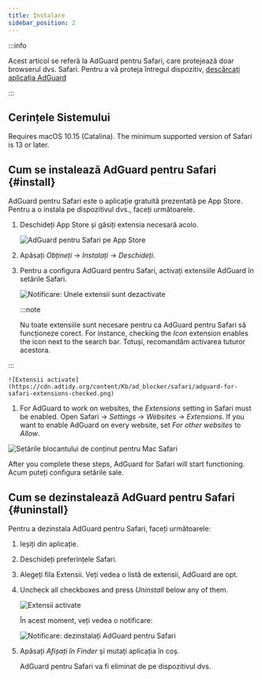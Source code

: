 ```yaml
---
title: Instalare
sidebar_position: 2
---
```


:::info

Acest articol se referă la AdGuard pentru Safari, care protejează doar browserul dvs. Safari. Pentru a vă proteja întregul dispozitiv, [descărcați aplicația AdGuard](https://agrd.io/download-kb-adblock)

:::

## Cerințele Sistemului

Requires macOS 10.15 (Catalina). The minimum supported version of Safari is 13 or later.

## Cum se instalează AdGuard pentru Safari {#install}

AdGuard pentru Safari este o aplicație gratuită prezentată pe App Store. Pentru a o instala pe dispozitivul dvs., faceți următoarele.

1. Deschideți App Store și găsiți extensia necesară acolo.

    ![AdGuard pentru Safari pe App Store](https://cdn.adtidy.org/content/Kb/ad_blocker/safari/adguard-for-safari-app-store.png)

1. Apăsați *Obțineți* → *Instalați* → *Deschideți*.

1. Pentru a configura AdGuard pentru Safari, activați extensiile AdGuard în setările Safari.

    ![Notificare: Unele extensii sunt dezactivate](https://cdn.adtidy.org/content/Kb/ad_blocker/safari/adguard-for-safari-notification.png)

    :::note

    Nu toate extensiile sunt necesare pentru ca AdGuard pentru Safari să funcționeze corect. For instance, checking the *Icon* extension enables the icon next to the search bar. Totuși, recomandăm activarea tuturor acestora.


:::

    ![Extensii activate](https://cdn.adtidy.org/content/Kb/ad_blocker/safari/adguard-for-safari-extensions-checked.png)

1. For AdGuard to work on websites, the *Extensions* setting in Safari must be enabled. Open Safari → *Settings* → *Websites* → *Extensions*. If you want to enable AdGuard on every website, set *For other websites* to *Allow*.

![Setările blocantului de conținut pentru Mac Safari](https://cdn.adtidy.org/content/Kb/ad_blocker/safari/macos_extensions.png)
<!-- adguard-for-safari-content-blocker-setting-macos.png -->

After you complete these steps, AdGuard for Safari will start functioning. Acum puteți configura setările sale.

## Cum se dezinstalează AdGuard pentru Safari {#uninstall}

Pentru a dezinstala AdGuard pentru Safari, faceți următoarele:

1. Ieșiți din aplicație.

1. Deschideți preferințele Safari.

1. Alegeți fila Extensii. Veți vedea o listă de extensii, AdGuard are opt.

1. Uncheck all checkboxes and press *Uninstall* below any of them.

    ![Extensii activate](https://cdn.adtidy.org/public/Adguard/kb/installation/Safari/extensionschecked.png)

    În acest moment, veți vedea o notificare:

    ![Notificare: dezinstalați AdGuard pentru Safari](https://cdn.adtidy.org/public/Adguard/kb/installation/Safari/showinfinder.png)

1. Apăsați *Afișați în Finder* și mutați aplicația în coș.

    AdGuard pentru Safari va fi eliminat de pe dispozitivul dvs.
